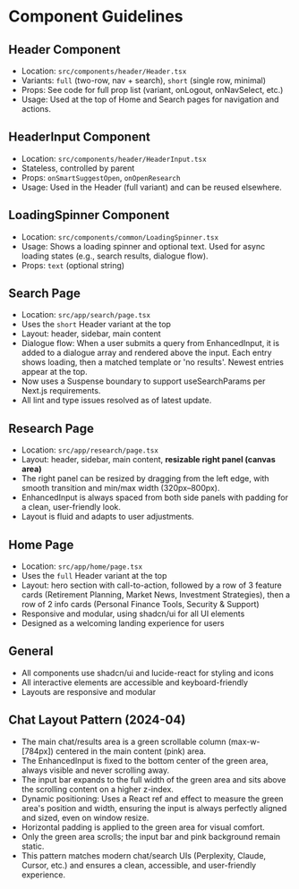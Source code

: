 # Component Guidelines

## Header Component
- Location: `src/components/header/Header.tsx`
- Variants: `full` (two-row, nav + search), `short` (single row, minimal)
- Props: See code for full prop list (variant, onLogout, onNavSelect, etc.)
- Usage: Used at the top of Home and Search pages for navigation and actions.

## HeaderInput Component
- Location: `src/components/header/HeaderInput.tsx`
- Stateless, controlled by parent
- Props: `onSmartSuggestOpen`, `onOpenResearch`
- Usage: Used in the Header (full variant) and can be reused elsewhere.

## LoadingSpinner Component
- Location: `src/components/common/LoadingSpinner.tsx`
- Usage: Shows a loading spinner and optional text. Used for async loading states (e.g., search results, dialogue flow).
- Props: `text` (optional string)

## Search Page
- Location: `src/app/search/page.tsx`
- Uses the `short` Header variant at the top
- Layout: header, sidebar, main content
- Dialogue flow: When a user submits a query from EnhancedInput, it is added to a dialogue array and rendered above the input. Each entry shows loading, then a matched template or 'no results'. Newest entries appear at the top.
- Now uses a Suspense boundary to support useSearchParams per Next.js requirements.
- All lint and type issues resolved as of latest update.

## Research Page
- Location: `src/app/research/page.tsx`
- Layout: header, sidebar, main content, **resizable right panel (canvas area)**
- The right panel can be resized by dragging from the left edge, with smooth transition and min/max width (320px–800px).
- EnhancedInput is always spaced from both side panels with padding for a clean, user-friendly look.
- Layout is fluid and adapts to user adjustments.

## Home Page
- Location: `src/app/home/page.tsx`
- Uses the `full` Header variant at the top
- Layout: hero section with call-to-action, followed by a row of 3 feature cards (Retirement Planning, Market News, Investment Strategies), then a row of 2 info cards (Personal Finance Tools, Security & Support)
- Responsive and modular, using shadcn/ui for all UI elements
- Designed as a welcoming landing experience for users

## General
- All components use shadcn/ui and lucide-react for styling and icons
- All interactive elements are accessible and keyboard-friendly
- Layouts are responsive and modular

## Chat Layout Pattern (2024-04)
- The main chat/results area is a green scrollable column (max-w-[784px]) centered in the main content (pink) area.
- The EnhancedInput is fixed to the bottom center of the green area, always visible and never scrolling away.
- The input bar expands to the full width of the green area and sits above the scrolling content on a higher z-index.
- Dynamic positioning: Uses a React ref and effect to measure the green area's position and width, ensuring the input is always perfectly aligned and sized, even on window resize.
- Horizontal padding is applied to the green area for visual comfort.
- Only the green area scrolls; the input bar and pink background remain static.
- This pattern matches modern chat/search UIs (Perplexity, Claude, Cursor, etc.) and ensures a clean, accessible, and user-friendly experience. 